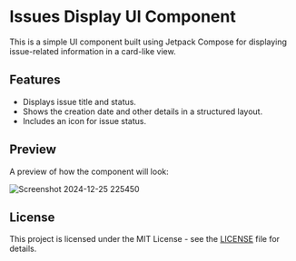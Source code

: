 # Issues Display UI Component

This is a simple UI component built using Jetpack Compose for displaying issue-related information in a card-like view.

## Features
- Displays issue title and status.
- Shows the creation date and other details in a structured layout.
- Includes an icon for issue status.

## Preview
A preview of how the component will look:

![Screenshot 2024-12-25 225450](https://github.com/user-attachments/assets/36541ed3-f662-4d96-86bf-d60d9071486d)


## License
This project is licensed under the MIT License - see the [LICENSE](LICENSE) file for details.
